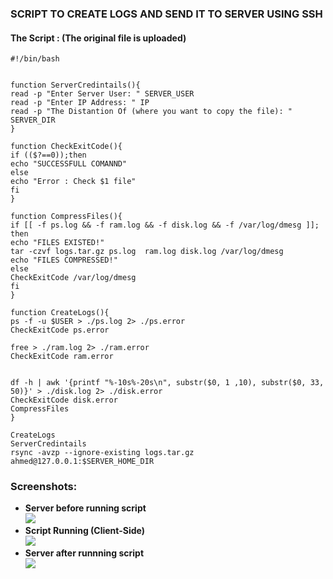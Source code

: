### **SCRIPT TO CREATE LOGS AND SEND IT TO SERVER USING SSH**  
#### **The Script : (The original file is uploaded)**  
  
    #!/bin/bash


    function ServerCredintails(){
    read -p "Enter Server User: " SERVER_USER
    read -p "Enter IP Address: " IP
    read -p "The Distantion Of (where you want to copy the file): " SERVER_DIR 
    }

    function CheckExitCode(){
    if (($?==0));then
    echo "SUCCESSFULL COMANND"
    else
    echo "Error : Check $1 file"
    fi
    }

    function CompressFiles(){
    if [[ -f ps.log && -f ram.log && -f disk.log && -f /var/log/dmesg ]]; then
    echo "FILES EXISTED!"
    tar -czvf logs.tar.gz ps.log  ram.log disk.log /var/log/dmesg
    echo "FILES COMPRESSED!"
    else
    CheckExitCode /var/log/dmesg
    fi
    }

    function CreateLogs(){
    ps -f -u $USER > ./ps.log 2> ./ps.error
    CheckExitCode ps.error

    free > ./ram.log 2> ./ram.error
    CheckExitCode ram.error


    df -h | awk '{printf "%-10s%-20s\n", substr($0, 1 ,10), substr($0, 33, 50)}' > ./disk.log 2> ./disk.error
    CheckExitCode disk.error
    CompressFiles
    }

    CreateLogs
    ServerCredintails
    rsync -avzp --ignore-existing logs.tar.gz ahmed@127.0.0.1:$SERVER_HOME_DIR



### **Screenshots:**  
- **Server before running script**  
![](https://github.com/abdulrahman102/Sprints_tasks/blob/master/sprint_5/Bash_2/imgs/List_server_before_run.png)  
- **Script Running (Client-Side)**  
![](https://github.com/abdulrahman102/Sprints_tasks/blob/master/sprint_5/Bash_2/imgs/Run_command.png)  
- **Server after runnning script**  
![](https://github.com/abdulrahman102/Sprints_tasks/blob/master/sprint_5/Bash_2/imgs/List_server_after_run.png)  





